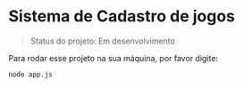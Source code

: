 <h1>Sistema de Cadastro de jogos </h1>

> Status do projeto: Em desenvolvimento

Para rodar esse projeto na sua máquina, por favor digite:


```
node app.js
```
